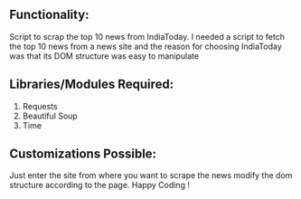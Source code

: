 ## Functionality:
Script to scrap the top 10 news from IndiaToday.
I needed a script to fetch the top 10 news from a news site and the reason for choosing IndiaToday was that its DOM structure was easy to manipulate

## Libraries/Modules Required:
1) Requests
2) Beautiful Soup
3) Time

## Customizations Possible:
Just enter the site from where you want to scrape the news modify the dom structure according to the page.
Happy Coding !
